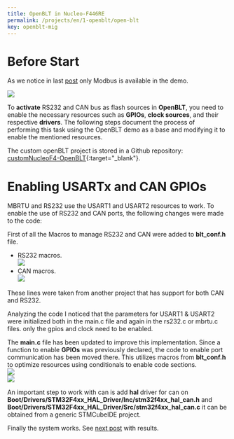 ```yaml
---
title: OpenBLT in Nucleo-F446RE
permalink: /projects/en/1-openblt/open-blt
key: openblt-mig
---
```

# Before Start
As we notice in last [post](https://razielgdn.github.io/risingembeddedmx/projects/en/1-openblt/openblt-start) only Modbus is available in the demo.   

<img  src="https://raw.githubusercontent.com/razielgdn/risingembeddedmx/main/assets/images/openblt/01bltdoc.png"/>

To **activate** RS232 and CAN bus as flash sources in **OpenBLT**, you need to enable the necessary resources such as **GPIOs**, **clock sources**, and their respective **drivers**. The following steps document the process of performing this task using the OpenBLT demo as a base and modifying it to enable the mentioned resources.  

The custom openBLT project is stored in a Github repository: [customNucleoF4-OpenBLT](https://github.com/razielgdn/customNucleoF4-OpenBLT){:target="_blank"}.   

# Enabling USARTx and CAN GPIOs
MBRTU and RS232 use the USART1 and USART2 resources to work. To enable the use of RS232 and CAN ports, the following changes were made to the code: 

First of all the Macros to manage RS232 and CAN were added to **blt_conf.h** file.   
- RS232 macros.    
  <img src="https://raw.githubusercontent.com/razielgdn/risingembeddedmx/main/assets/images/openblt/01blt-conf.png"/>   
- CAN macros.   
  <img src="https://raw.githubusercontent.com/razielgdn/risingembeddedmx/main/assets/images/openblt/02blt-conf.png"/>
  
These lines were taken from another project that has support for both CAN and RS232.   

Analyzing the code I noticed that the parameters for USART1 & USART2 were initialized both in the main.c file and again in the rs232.c or mbrtu.c files. only the gpios and clock need to be enabled.

The **main.c** file has been updated to improve this implementation. Since a function to enable **GPIOs** was previously declared, the code to enable port communication has been moved there. This utilizes macros from **blt_conf.h** to optimize resources using conditionals to enable code sections.   
<img src="https://raw.githubusercontent.com/razielgdn/risingembeddedmx/main/assets/images/openblt/main01.png"/>   
<img src="https://raw.githubusercontent.com/razielgdn/risingembeddedmx/main/assets/images/openblt/main02.png"/>   

An important step to work with can is add **hal** driver for can on **Boot/Drivers/STM32F4xx_HAL_Driver/Inc/stm32f4xx_hal_can.h** and **Boot/Drivers/STM32F4xx_HAL_Driver/Src/stm32f4xx_hal_can.c** it can be obtained from a generic STMCubeIDE project.

Finally the system works. See [next post](https://razielgdn.github.io/risingembeddedmx/projects/en/1-openblt/openblt-results) with results. 
